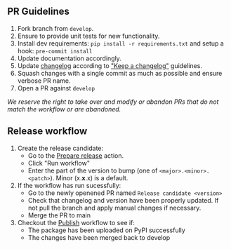 ## PR Guidelines
1. Fork branch from `develop`.
1. Ensure to provide unit tests for new functionality.
1. Install dev requirements: `pip install -r requirements.txt` and setup a hook: `pre-commit install`
1. Update documentation accordingly.
1. Update [changelog](CHANGELOG.md) according to ["Keep a changelog"](https://keepachangelog.com/en/1.0.0/) guidelines.
1. Squash changes with a single commit as much as possible and ensure verbose PR name.
1. Open a PR against `develop`

*We reserve the right to take over and modify or abandon PRs that do not match the workflow or are abandoned.*

## Release workflow

1. Create the release candidate:
    - Go to the [Prepare release](https://github.com/getindata/kedro-airflow-k8s/actions?query=workflow%3A%22Prepare+release%22) action.
    - Click "Run workflow"
    - Enter the part of the version to bump (one of `<major>.<minor>.<patch>`). Minor (x.**x**.x) is a default.
2. If the workflow has run sucessfully:
    - Go to the newly openened PR named `Release candidate <version>`
    - Check that changelog and version have been properly updated. If not pull the branch and apply manual changes if necessary.
    - Merge the PR to main
3. Checkout the [Publish](https://github.com/getindata/kedro-airflow-k8s/actions?query=workflow%3APublish) workflow to see if:
    - The package has been uploaded on PyPI successfully
    - The changes have been merged back to develop